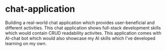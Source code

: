 # chat-application
Building a real-world chat application which provides user-beneficial and different activities.
This chat application shows full-stack development skills which would contain CRUD readability activites.
This application comes with AI-chat bot which would also showcase my AI skills which I've developed learning on my own.

